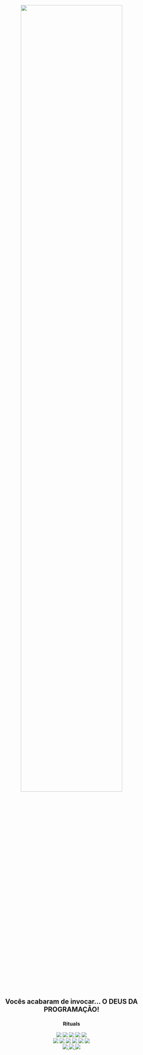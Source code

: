<div align="center">
  
  <a href="https://app.picpay.com/user/alaanvv"> <img width="80%" src="deus-da-programacao.gif"> </a>
  
  ## Vocês acabaram de invocar... O DEUS DA PROGRAMAÇÃO!
  
</div>

<div align="center">
  
  ### Rituals
  <img src="https://img.shields.io/badge/html-%23323330?style=for-the-badge&logo=html5&logoColor=white">
  <img src="https://img.shields.io/badge/markdown-%23323330?style=for-the-badge&logo=markdown&logoColor=white">
  <img src="https://img.shields.io/badge/css-%23323330?style=for-the-badge&logo=css3&logoColor=white">
  <img src="https://img.shields.io/badge/javascript-%23323330?style=for-the-badge&logo=javascript&logoColor=white">
  <img src="https://img.shields.io/badge/react-%23323330?style=for-the-badge&logo=react&logoColor=white">
  
  <br>
  
  <img src="https://img.shields.io/badge/python-%23323330?style=for-the-badge&logo=python&logoColor=white">
  <img src="https://img.shields.io/badge/mysql-%23323330?style=for-the-badge&logo=mysql&logoColor=white">
  <img src="https://img.shields.io/badge/sqlite-%23323330?style=for-the-badge&logo=sqlite&logoColor=white">
  <img src="https://img.shields.io/badge/Node.js-%23323330?style=for-the-badge&logo=nodedotjs&logoColor=white">
  <img src="https://img.shields.io/badge/Java-%23323330?style=for-the-badge&logoColor=white">
  <img src="https://img.shields.io/badge/VSCode-%23323330?style=for-the-badge&logo=visualstudiocode&logoColor=white">
 
  <br>
  
  <a href="mailto:alanzerababaca@gmail.com"> 
  <img src="https://img.shields.io/badge/Gmail-%23323330?style=for-the-badge&logo=gmail&logoColor=white">
  </a>

  <a href="https://youtube.com/@alaanvv">
  <img src="https://img.shields.io/badge/YouTube-%23323330?style=for-the-badge&logo=youtube&logoColor=white">
  <a>

  <a href="https://app.picpay.com/user/alaanvv">
  <img src="https://img.shields.io/badge/picpay-%23323330?style=for-the-badge&logo=picpay&logoColor=white">
  </a>

</div>
